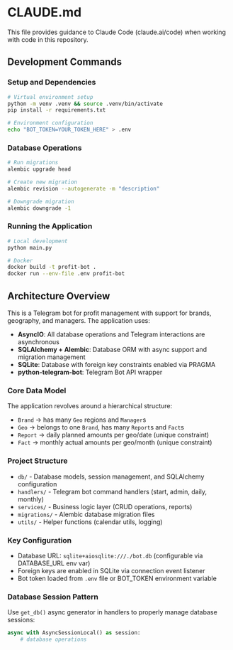 # CLAUDE.md

This file provides guidance to Claude Code (claude.ai/code) when working with code in this repository.

## Development Commands

### Setup and Dependencies
```bash
# Virtual environment setup
python -m venv .venv && source .venv/bin/activate
pip install -r requirements.txt

# Environment configuration
echo "BOT_TOKEN=YOUR_TOKEN_HERE" > .env
```

### Database Operations
```bash
# Run migrations
alembic upgrade head

# Create new migration
alembic revision --autogenerate -m "description"

# Downgrade migration
alembic downgrade -1
```

### Running the Application
```bash
# Local development
python main.py

# Docker
docker build -t profit-bot .
docker run --env-file .env profit-bot
```

## Architecture Overview

This is a Telegram bot for profit management with support for brands, geography, and managers. The application uses:

- **AsyncIO**: All database operations and Telegram interactions are asynchronous
- **SQLAlchemy + Alembic**: Database ORM with async support and migration management
- **SQLite**: Database with foreign key constraints enabled via PRAGMA
- **python-telegram-bot**: Telegram Bot API wrapper

### Core Data Model
The application revolves around a hierarchical structure:
- `Brand` → has many `Geo` regions and `Manager`s
- `Geo` → belongs to one `Brand`, has many `Report`s and `Fact`s
- `Report` → daily planned amounts per geo/date (unique constraint)
- `Fact` → monthly actual amounts per geo/month (unique constraint)

### Project Structure
- `db/` - Database models, session management, and SQLAlchemy configuration
- `handlers/` - Telegram bot command handlers (start, admin, daily, monthly)
- `services/` - Business logic layer (CRUD operations, reports)
- `migrations/` - Alembic database migration files
- `utils/` - Helper functions (calendar utils, logging)

### Key Configuration
- Database URL: `sqlite+aiosqlite:///./bot.db` (configurable via DATABASE_URL env var)
- Foreign keys are enabled in SQLite via connection event listener
- Bot token loaded from `.env` file or BOT_TOKEN environment variable

### Database Session Pattern
Use `get_db()` async generator in handlers to properly manage database sessions:
```python
async with AsyncSessionLocal() as session:
    # database operations
```